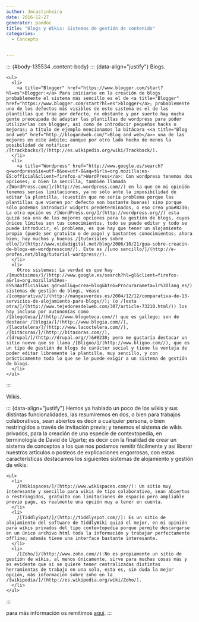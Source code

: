 ```yaml
---
author: Jmcastinheira
date: 2016-12-27
generator: pandoc
title: "Blogs y Wikis: Sistemas de gestión de contenido"
categories:
  - Concepto


---
```




::: {#body-135534 .content-body}
::: {data-align="justify"}
    Blogs. 

    <ul>
      <li>
        <a title="Blogger" href="https://www.blogger.com/start?hl=es">Blogger:</a> Para iniciarse en la creación de blogs probablemente el sistema más sencillo es el de <a title="Blogger" href="https://www.blogger.com/start?hl=es">blogger</a>; probablemente uno de los defectos más visibles de este sistema es el de las plantillas que trae por defecto, no obstante y por suerte hay mucha gente preocupada de adaptar las plantillas de wordpress para poder utilizarlas con blogger, así como de introducir pequeños hacks o mejoras; a título de ejemplo mencionamos la bitácora «<a title="Blog and web" href="http://blogandweb.com/">Blog and web</a>» una de las mejores en este ámbito; aunque por otro lado hecho de menos la posibilidad de notificar /[trackbacks/]/(http://es.wikipedia.org/wiki/Trackback/).
      </li>
      <li>
        <a title="Wordpress" href="http://www.google.es/search?q=wordpress&ie=utf-8&oe=utf-8&aq=t&rls=org.mozilla:es-ES:official&client=firefox-a">WordPress</a>: Con wordpress tenemos dos opciones; o bien la sencilla, también llamada /[WordPress.com/]/(http://es.wordpress.com//) en la que en mi opinión tenemos serias limitaciones, ya no sólo ante la imposibilidad de editar la plantilla, (cuestión que no sería problema porque las plantillas que vienen por defecto son bastante buenas) sino porque sólo podemos introducir widgets predeterminados, o eso creo yo&#8230; La otra opción es /[WordPress.org/]/(http://wordpress.org//) esta quizá sea una de las mejores opciones para la gestión de blogs, cuyos únicos límites son tus conocimientos, todo se puede editar y todo se puede introducir, el problema, es que hay que tener un alojamiento propio (puede ser gratuito o de pago) y bastantes conocimientos; ahora bien, hay muchos y buenos /[tutoriales sobre ello/]/(http://www.vidadigital.net/blog/2006/10/21/gua-sobre-creacin-de-blogs-en-wordpresscom//). Este es /[uno sencillo/]/(http://e-profes.net/blog/tutorial-wordpress//).
      </li>
      <li>
        Otros sistemas: La verdad es que hay /[muchísimos/]/(http://www.google.es/search?hl=gl&client=firefox-a&rls=org.mozilla%3Aes-ES%3Aofficial&as_qdr=all&q=crea+blog&btnG=Procurar&meta=lr%3Dlang_es/) sistemas de gestión de blogs, véase /[comparativa/]/(http://mangasverdes.es/2004/12/12/comparativa-de-13-servicios-de-alojamiento-para-blogs//); (o /[esta otra/]/(http://www.tejedoresdelweb.com/307/article-73210.html/)) los hay incluso por autonomías como /[blogoteca/]/(http://www.blogoteca.com//) que es gallego; son de destacar /[blogia/]/(http://www.blogia.com//), /[lacotelera/]/(http://www.lacoctelera.com//), /[bitácoras/]/(http://bitacoras.com//), /[drupal/]/(http://drupal.org//)&#8230; pero me gustaría destacar un sitio nuevo que se llama /[Bligoo/]/(http://www.bligoo.com//), que es un tipo de gestión de blogs de carácter social y tiene la ventaja de poder editar libremente la plantilla, muy sencillo, y con prácticamente todo lo que se le puede exigir a un sistema de gestión de blogs.
      </li>
    </ul>
:::

Wikis.

::: {data-align="justify"}
    Hemos ya hablado un poco de los wikis y sus distintas funcionalidades, las resumiremos en dos, o bien para trabajos colaborativos, sean abiertos es decir a cualquier persona, o bien restringidos a través de invitación previa; y tenemos el sistema de wikis privados, para la creación de una especie de contextopedia, en terminología de David de Ugarte; es decir con la finalidad de crear un sistema de conceptos a los que nos podamos remitir fácilmente y así liberar nuestros artículos o posteos de explicaciones engorrosas, con estas características destacamos los siguientes sistemas de alojamiento y gestión de wikis: 

    <ul>
      <li>
        /[Wikispaces/]/(http://www.wikispaces.com//): Un sitio muy interesante y sencillo para wikis de tipo colaborativo, sean abiertos o restringidos, gratuito con limitaciones de espacio pero ampliable previo pago, es realmente una opción muy a tener en cuenta.
      </li>
      <li>
        /[TiddlySpot/]/(http://tiddlyspot.com//): Es un sitio de alojamiento del software de TiddlyWiki quizá el mejor, en mi opinión para wikis privados del tipo contextopedia porque permite descargarse en un único archivo html toda la información y trabajar perfectamente offline; además tiene una interface bastante interesante.
      </li>
      <li>
        /[Zoho/]/(http://www.zoho.com//):No es propiamente un sitio de gestión de wikis, al menos únicamente, sirve para muchas cosas más y es evidente que si se quiere tener centralizadas distintas herramientas de trabajo en una sola, esta es, sin duda la mejor opción, más información sobre zoho en la /[wikipedia/]/(http://es.wikipedia.org/wiki/Zoho/).
      </li>
    </ul>
:::

para más información os remitimos
[aquí](http://aulablog21.wikispaces.com/Servicios+gratuitos+de+alojamientos+de+Wikis).
:::

